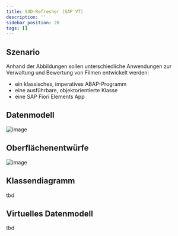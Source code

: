 ```yaml
---
title: S4D-Refresher (SAP VT)
description: ''
sidebar_position: 20
tags: []
---
```


## Szenario
Anhand der Abbildungen sollen unterschiedliche Anwendungen zur Verwaltung und Bewertung von Filmen entwickelt werden:
- ein klassisches, imperatives ABAP-Programm 
- eine ausführbare, objektorientierte Klasse
- eine SAP Fiori Elements App

## Datenmodell
![image](https://user-images.githubusercontent.com/47243617/229692018-c550cf85-88b7-4006-b522-ccbe9cc4261f.png)

## Oberflächenentwürfe
![image](https://user-images.githubusercontent.com/47243617/229692620-ab1ad92f-ed8a-4d37-9075-8a999988d29c.png)

## Klassendiagramm
tbd

## Virtuelles Datenmodell
tbd
